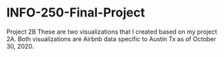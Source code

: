 # INFO-250-Final-Project
Project 2B
These are two visualizations that I created based on my project 2A.
Both visualizations are Airbnb data specific to Austin Tx as of October 30, 2020.
